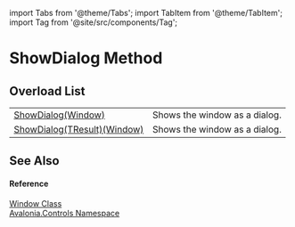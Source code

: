 import Tabs from '@theme/Tabs'; 
import TabItem from '@theme/TabItem'; 
import Tag from '@site/src/components/Tag'; 

# ShowDialog Method


## Overload List
<table>
<tr>
<td><a href="M_Avalonia_Controls_Window_ShowDialog">ShowDialog(Window)</a></td>
<td>Shows the window as a dialog.</td>
</tr>
<tr>
<td><a href="M_Avalonia_Controls_Window_ShowDialog__1">ShowDialog(TResult)(Window)</a></td>
<td>Shows the window as a dialog.</td>
</tr>
</table>

## See Also


#### Reference
<a href="T_Avalonia_Controls_Window">Window Class</a>  
<a href="N_Avalonia_Controls">Avalonia.Controls Namespace</a>  
